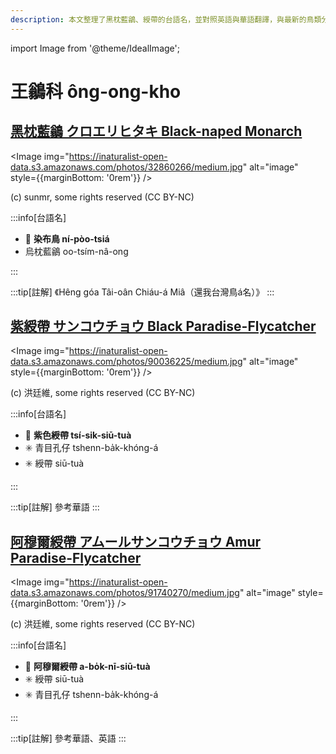 ```yaml
---
description: 本文整理了黑枕藍鶲、綬帶的台語名，並對照英語與華語翻譯，與最新的鳥類分類，期待能夠供未來的台語鳥類圖鑑當作參考
---
```


import Image from '@theme/IdealImage';

# 王鶲科 ông-ong-kho

## [黑枕藍鶲 クロエリヒタキ Black-naped Monarch](https://ebird.org/species/blnmon1)

<Image img="https://inaturalist-open-data.s3.amazonaws.com/photos/32860266/medium.jpg" alt="image" style={{marginBottom: '0rem'}} />

<p className="image-caption">
(c) sunmr, some rights reserved (CC BY-NC)
</p>

:::info[台語名]

- 🎯 **染布鳥 ní-pòo-tsiá**
- 烏枕藍鶲 oo-tsím-nâ-ong

:::

:::tip[註解]
《Hêng góa Tâi-oân Chiáu-á Miâ（還我台灣鳥á名）》
:::

## [紫綬帶 サンコウチョウ Black Paradise-Flycatcher](https://ebird.org/species/japfly1)

<Image img="https://inaturalist-open-data.s3.amazonaws.com/photos/90036225/medium.jpg" alt="image" style={{marginBottom: '0rem'}} />

<p className="image-caption">
(c) 洪廷維, some rights reserved (CC BY-NC)
</p>

:::info[台語名]

- 🎯 **紫色綬帶 tsí-sik-siū-tuà**
- ✳️ 青目孔仔 tshenn-ba̍k-khóng-á
- ✳️ 綬帶 siū-tuà

:::

:::tip[註解]
參考華語
:::

## [阿穆爾綬帶 アムールサンコウチョウ Amur Paradise-Flycatcher](https://ebird.org/species/amupaf1)

<Image img="https://inaturalist-open-data.s3.amazonaws.com/photos/91740270/medium.jpg" alt="image" style={{marginBottom: '0rem'}} />

<p className="image-caption">
(c) 洪廷維, some rights reserved (CC BY-NC)
</p>

:::info[台語名]

- 🎯 **阿穆爾綬帶 a-bo̍k-nī-siū-tuà**
- ✳️ 綬帶 siū-tuà
- ✳️ 青目孔仔 tshenn-ba̍k-khóng-á

:::

:::tip[註解]
參考華語、英語
:::
